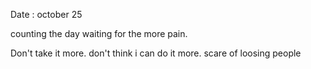 Date : october 25

counting the day waiting for the more pain. 

Don't take it more. 
don't think i can do it more. 
scare of loosing people
